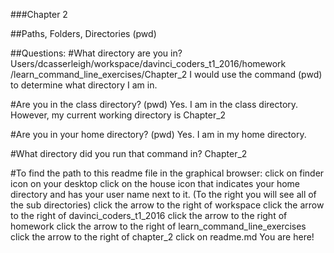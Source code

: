 ###Chapter 2

##Paths, Folders, Directories (pwd)

##Questions:
#What directory are you in?
Users/dcasserleigh/workspace/davinci_coders_t1_2016/homework
/learn_command_line_exercises/Chapter_2
I would use the command (pwd) to determine what directory I am in.

#Are you in the class directory? (pwd)
Yes.  I am in the class directory.  However, my current working directory is 
Chapter_2

#Are you in your home directory? (pwd)
Yes. I am in my home directory.

#What directory did you run that command in?
Chapter_2


#To find the path to this readme file in the graphical browser:
click on finder icon on your desktop
click on the house icon that indicates your home directory
and has your user name next to it.
(To the right you will see all of the sub directories)
click the arrow to the right of workspace
click the arrow to the right of davinci_coders_t1_2016
click the arrow to the right of homework
click the arrow to the right of learn_command_line_exercises
click the arrow to the right of chapter_2
click on readme.md
You are here!
